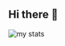 ## Hi there 👋

<img alt="my stats" src="https://github-readme-stats.vercel.app/api?username=KevLima&show_icons=true">
